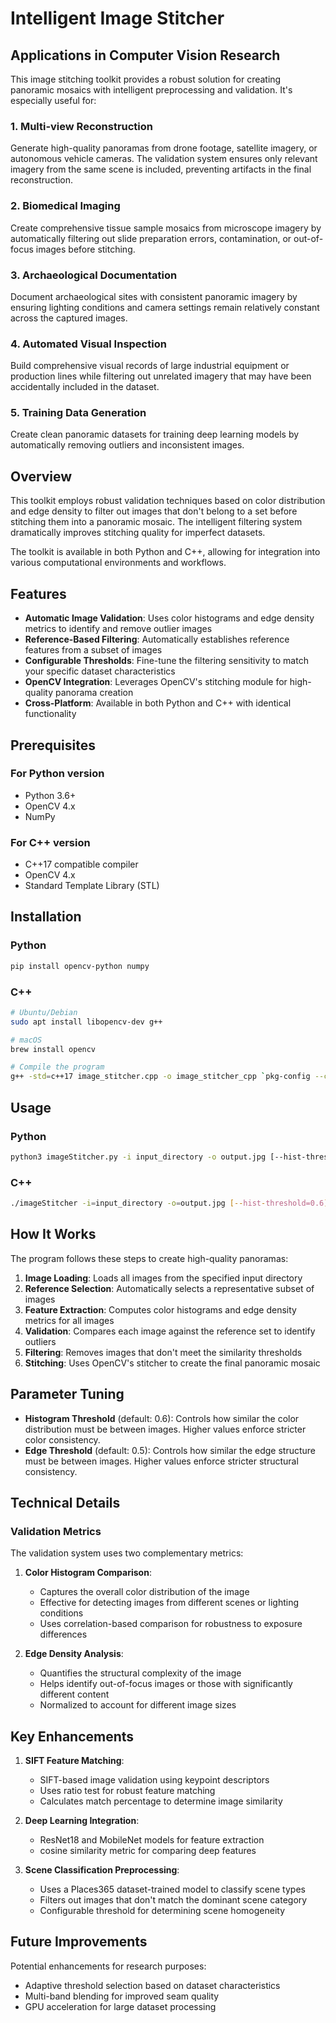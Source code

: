 # Intelligent Image Stitcher

## Applications in Computer Vision Research

This image stitching toolkit provides a robust solution for creating panoramic mosaics with intelligent preprocessing and validation. It's especially useful for:

### 1. Multi-view Reconstruction
Generate high-quality panoramas from drone footage, satellite imagery, or autonomous vehicle cameras. The validation system ensures only relevant imagery from the same scene is included, preventing artifacts in the final reconstruction.

### 2. Biomedical Imaging
Create comprehensive tissue sample mosaics from microscope imagery by automatically filtering out slide preparation errors, contamination, or out-of-focus images before stitching.

### 3. Archaeological Documentation
Document archaeological sites with consistent panoramic imagery by ensuring lighting conditions and camera settings remain relatively constant across the captured images.

### 4. Automated Visual Inspection
Build comprehensive visual records of large industrial equipment or production lines while filtering out unrelated imagery that may have been accidentally included in the dataset.

### 5. Training Data Generation
Create clean panoramic datasets for training deep learning models by automatically removing outliers and inconsistent images.

## Overview

This toolkit employs robust validation techniques based on color distribution and edge density to filter out images that don't belong to a set before stitching them into a panoramic mosaic. The intelligent filtering system dramatically improves stitching quality for imperfect datasets.

The toolkit is available in both Python and C++, allowing for integration into various computational environments and workflows.

## Features

- **Automatic Image Validation**: Uses color histograms and edge density metrics to identify and remove outlier images
- **Reference-Based Filtering**: Automatically establishes reference features from a subset of images
- **Configurable Thresholds**: Fine-tune the filtering sensitivity to match your specific dataset characteristics
- **OpenCV Integration**: Leverages OpenCV's stitching module for high-quality panorama creation
- **Cross-Platform**: Available in both Python and C++ with identical functionality

## Prerequisites

### For Python version
- Python 3.6+
- OpenCV 4.x
- NumPy

### For C++ version
- C++17 compatible compiler
- OpenCV 4.x
- Standard Template Library (STL)

## Installation

### Python
```bash
pip install opencv-python numpy
```

### C++
```bash
# Ubuntu/Debian
sudo apt install libopencv-dev g++

# macOS
brew install opencv

# Compile the program
g++ -std=c++17 image_stitcher.cpp -o image_stitcher_cpp `pkg-config --cflags --libs opencv4`
```

## Usage

### Python
```bash
python3 imageStitcher.py -i input_directory -o output.jpg [--hist-threshold 0.6] [--edge-threshold 0.5]
```

### C++
```bash
./imageStitcher -i=input_directory -o=output.jpg [--hist-threshold=0.6] [--edge-threshold=0.5]
```

## How It Works

The program follows these steps to create high-quality panoramas:

1. **Image Loading**: Loads all images from the specified input directory
2. **Reference Selection**: Automatically selects a representative subset of images
3. **Feature Extraction**: Computes color histograms and edge density metrics for all images
4. **Validation**: Compares each image against the reference set to identify outliers
5. **Filtering**: Removes images that don't meet the similarity thresholds
6. **Stitching**: Uses OpenCV's stitcher to create the final panoramic mosaic

## Parameter Tuning

- **Histogram Threshold** (default: 0.6): Controls how similar the color distribution must be between images. Higher values enforce stricter color consistency.
- **Edge Threshold** (default: 0.5): Controls how similar the edge structure must be between images. Higher values enforce stricter structural consistency.

## Technical Details

### Validation Metrics

The validation system uses two complementary metrics:

1. **Color Histogram Comparison**: 
   - Captures the overall color distribution of the image
   - Effective for detecting images from different scenes or lighting conditions
   - Uses correlation-based comparison for robustness to exposure differences

2. **Edge Density Analysis**:
   - Quantifies the structural complexity of the image
   - Helps identify out-of-focus images or those with significantly different content
   - Normalized to account for different image sizes

## Key Enhancements 

1. **SIFT Feature Matching**:
   - SIFT-based image validation using keypoint descriptors
   - Uses ratio test for robust feature matching
   - Calculates match percentage to determine image similarity


2. **Deep Learning Integration**:
   - ResNet18 and MobileNet models for feature extraction
   - cosine similarity metric for comparing deep features

3. **Scene Classification Preprocessing**:
   - Uses a Places365 dataset-trained model to classify scene types
   - Filters out images that don't match the dominant scene category
   - Configurable threshold for determining scene homogeneity

## Future Improvements

Potential enhancements for research purposes:

- Adaptive threshold selection based on dataset characteristics
- Multi-band blending for improved seam quality
- GPU acceleration for large dataset processing

